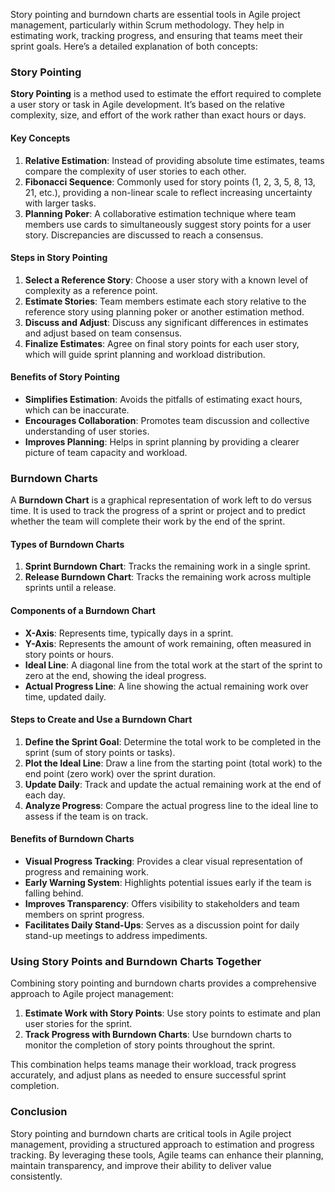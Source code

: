 Story pointing and burndown charts are essential tools in Agile project management, particularly within Scrum methodology. They help in estimating work, tracking progress, and ensuring that teams meet their sprint goals. Here’s a detailed explanation of both concepts:

### Story Pointing

**Story Pointing** is a method used to estimate the effort required to complete a user story or task in Agile development. It’s based on the relative complexity, size, and effort of the work rather than exact hours or days.

#### Key Concepts

1. **Relative Estimation**: Instead of providing absolute time estimates, teams compare the complexity of user stories to each other.
2. **Fibonacci Sequence**: Commonly used for story points (1, 2, 3, 5, 8, 13, 21, etc.), providing a non-linear scale to reflect increasing uncertainty with larger tasks.
3. **Planning Poker**: A collaborative estimation technique where team members use cards to simultaneously suggest story points for a user story. Discrepancies are discussed to reach a consensus.

#### Steps in Story Pointing

1. **Select a Reference Story**: Choose a user story with a known level of complexity as a reference point.
2. **Estimate Stories**: Team members estimate each story relative to the reference story using planning poker or another estimation method.
3. **Discuss and Adjust**: Discuss any significant differences in estimates and adjust based on team consensus.
4. **Finalize Estimates**: Agree on final story points for each user story, which will guide sprint planning and workload distribution.

#### Benefits of Story Pointing

- **Simplifies Estimation**: Avoids the pitfalls of estimating exact hours, which can be inaccurate.
- **Encourages Collaboration**: Promotes team discussion and collective understanding of user stories.
- **Improves Planning**: Helps in sprint planning by providing a clearer picture of team capacity and workload.

### Burndown Charts

A **Burndown Chart** is a graphical representation of work left to do versus time. It is used to track the progress of a sprint or project and to predict whether the team will complete their work by the end of the sprint.

#### Types of Burndown Charts

1. **Sprint Burndown Chart**: Tracks the remaining work in a single sprint.
2. **Release Burndown Chart**: Tracks the remaining work across multiple sprints until a release.

#### Components of a Burndown Chart

- **X-Axis**: Represents time, typically days in a sprint.
- **Y-Axis**: Represents the amount of work remaining, often measured in story points or hours.
- **Ideal Line**: A diagonal line from the total work at the start of the sprint to zero at the end, showing the ideal progress.
- **Actual Progress Line**: A line showing the actual remaining work over time, updated daily.

#### Steps to Create and Use a Burndown Chart

1. **Define the Sprint Goal**: Determine the total work to be completed in the sprint (sum of story points or tasks).
2. **Plot the Ideal Line**: Draw a line from the starting point (total work) to the end point (zero work) over the sprint duration.
3. **Update Daily**: Track and update the actual remaining work at the end of each day.
4. **Analyze Progress**: Compare the actual progress line to the ideal line to assess if the team is on track.

#### Benefits of Burndown Charts

- **Visual Progress Tracking**: Provides a clear visual representation of progress and remaining work.
- **Early Warning System**: Highlights potential issues early if the team is falling behind.
- **Improves Transparency**: Offers visibility to stakeholders and team members on sprint progress.
- **Facilitates Daily Stand-Ups**: Serves as a discussion point for daily stand-up meetings to address impediments.

### Using Story Points and Burndown Charts Together

Combining story pointing and burndown charts provides a comprehensive approach to Agile project management:

1. **Estimate Work with Story Points**: Use story points to estimate and plan user stories for the sprint.
2. **Track Progress with Burndown Charts**: Use burndown charts to monitor the completion of story points throughout the sprint.

This combination helps teams manage their workload, track progress accurately, and adjust plans as needed to ensure successful sprint completion.

### Conclusion

Story pointing and burndown charts are critical tools in Agile project management, providing a structured approach to estimation and progress tracking. By leveraging these tools, Agile teams can enhance their planning, maintain transparency, and improve their ability to deliver value consistently.